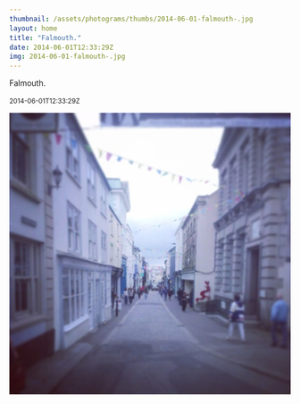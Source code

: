 ```yaml
---
thumbnail: /assets/photograms/thumbs/2014-06-01-falmouth-.jpg
layout: home
title: "Falmouth."
date: 2014-06-01T12:33:29Z
img: 2014-06-01-falmouth-.jpg
---
```


Falmouth.

<small>2014-06-01T12:33:29Z</small>

![Falmouth.](2014-06-01-falmouth-.jpg)
